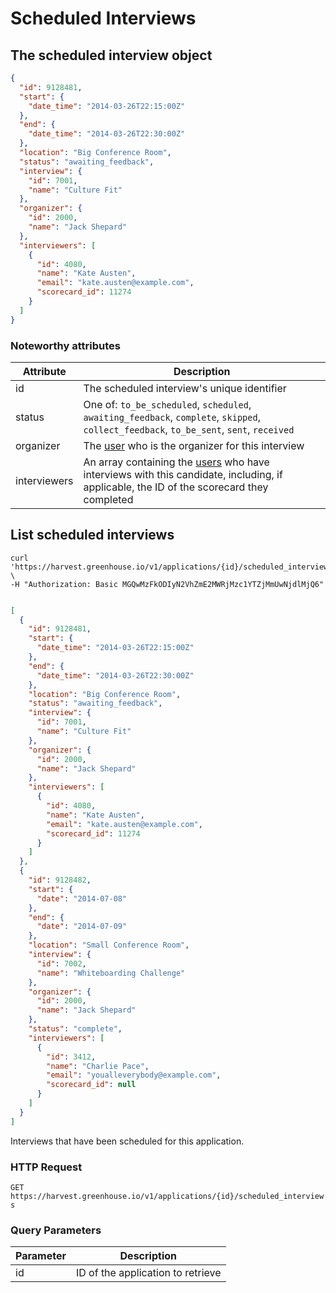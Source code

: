 # Scheduled Interviews

## The scheduled interview object 

```json
{
  "id": 9128481,
  "start": {
    "date_time": "2014-03-26T22:15:00Z"
  },
  "end": {
    "date_time": "2014-03-26T22:30:00Z"
  },
  "location": "Big Conference Room",
  "status": "awaiting_feedback",
  "interview": {
    "id": 7001,
    "name": "Culture Fit"
  },
  "organizer": {
    "id": 2000,
    "name": "Jack Shepard"
  },
  "interviewers": [
    {
      "id": 4080,
      "name": "Kate Austen",
      "email": "kate.austen@example.com",
      "scorecard_id": 11274
    }
  ]
}
```
### Noteworthy attributes

| Attribute | Description |
|-----------|-------------|
| id | The scheduled interview's unique identifier |
| status | One of: `to_be_scheduled`, `scheduled`, `awaiting_feedback`, `complete`, `skipped`, `collect_feedback`, `to_be_sent`, `sent`, `received`
| organizer | The [user](#users) who is the organizer for this interview
| interviewers | An array containing the [users](#users) who have interviews with this candidate, including, if applicable, the ID of the scorecard they completed

## List scheduled interviews

```shell
curl 'https://harvest.greenhouse.io/v1/applications/{id}/scheduled_interviews' \
-H "Authorization: Basic MGQwMzFkODIyN2VhZmE2MWRjMzc1YTZjMmUwNjdlMjQ6"
```

```json

[
  {
    "id": 9128481,
    "start": {
      "date_time": "2014-03-26T22:15:00Z"
    },
    "end": {
      "date_time": "2014-03-26T22:30:00Z"
    },
    "location": "Big Conference Room",
    "status": "awaiting_feedback",
    "interview": {
      "id": 7001,
      "name": "Culture Fit"
    },
    "organizer": {
      "id": 2000,
      "name": "Jack Shepard"
    },
    "interviewers": [
      {
        "id": 4080,
        "name": "Kate Austen",
        "email": "kate.austen@example.com",
        "scorecard_id": 11274
      }
    ]
  },
  {
    "id": 9128482,
    "start": {
      "date": "2014-07-08"
    },
    "end": {
      "date": "2014-07-09"
    },
    "location": "Small Conference Room",
    "interview": {
      "id": 7002,
      "name": "Whiteboarding Challenge"
    },
    "organizer": {
      "id": 2000,
      "name": "Jack Shepard"
    },
    "status": "complete",
    "interviewers": [
      {
        "id": 3412,
        "name": "Charlie Pace",
        "email": "youalleverybody@example.com",
        "scorecard_id": null
      }
    ]
  }
]
```

Interviews that have been scheduled for this application.

### HTTP Request

`GET https://harvest.greenhouse.io/v1/applications/{id}/scheduled_interviews`

### Query Parameters

Parameter | Description
--------- | -----------
id | ID of the application to retrieve